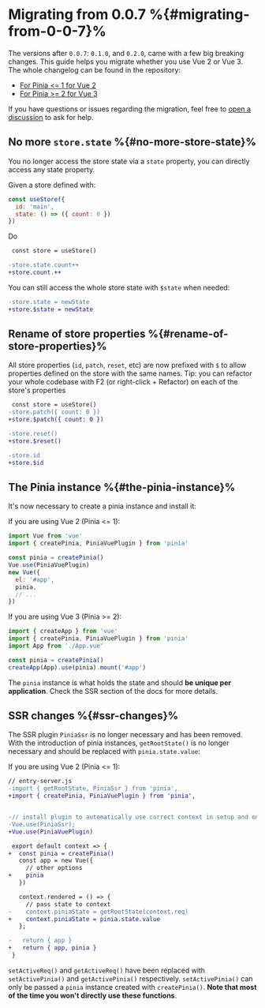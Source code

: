 # Migrating from 0.0.7 %{#migrating-from-0-0-7}%

<!-- TODO: translation -->

The versions after `0.0.7`: `0.1.0`, and `0.2.0`, came with a few big breaking changes. This guide helps you migrate whether you use Vue 2 or Vue 3. The whole changelog can be found in the repository:

- [For Pinia <= 1 for Vue 2](https://github.com/vuejs/pinia/blob/v1/CHANGELOG.md)
- [For Pinia >= 2 for Vue 3](https://github.com/vuejs/pinia/blob/v2/packages/pinia/CHANGELOG.md)

If you have questions or issues regarding the migration, feel free to [open a discussion](https://github.com/vuejs/pinia/discussions/categories/q-a) to ask for help.

## No more `store.state` %{#no-more-store-state}%

You no longer access the store state via a `state` property, you can directly access any state property.

Given a store defined with:

```js
const useStore({
  id: 'main',
  state: () => ({ count: 0 })
})
```

Do

```diff
 const store = useStore()

-store.state.count++
+store.count.++
```

You can still access the whole store state with `$state` when needed:

```diff
-store.state = newState
+store.$state = newState
```

## Rename of store properties %{#rename-of-store-properties}%

All store properties (`id`, `patch`, `reset`, etc) are now prefixed with `$` to allow properties defined on the store with the same names. Tip: you can refactor your whole codebase with F2 (or right-click + Refactor) on each of the store's properties

```diff
 const store = useStore()
-store.patch({ count: 0 })
+store.$patch({ count: 0 })

-store.reset()
+store.$reset()

-store.id
+store.$id
```

## The Pinia instance %{#the-pinia-instance}%

It's now necessary to create a pinia instance and install it:

If you are using Vue 2 (Pinia <= 1):

```js
import Vue from 'vue'
import { createPinia, PiniaVuePlugin } from 'pinia'

const pinia = createPinia()
Vue.use(PiniaVuePlugin)
new Vue({
  el: '#app',
  pinia,
  // ...
})
```

If you are using Vue 3 (Pinia >= 2):

```js
import { createApp } from 'vue'
import { createPinia, PiniaVuePlugin } from 'pinia'
import App from './App.vue'

const pinia = createPinia()
createApp(App).use(pinia).mount('#app')
```

The `pinia` instance is what holds the state and should **be unique per application**. Check the SSR section of the docs for more details.

## SSR changes %{#ssr-changes}%

The SSR plugin `PiniaSsr` is no longer necessary and has been removed.
With the introduction of pinia instances, `getRootState()` is no longer necessary and should be replaced with `pinia.state.value`:

If you are using Vue 2 (Pinia <= 1):

```diff
// entry-server.js
-import { getRootState, PiniaSsr } from 'pinia',
+import { createPinia, PiniaVuePlugin } from 'pinia',


-// install plugin to automatically use correct context in setup and onServerPrefetch
-Vue.use(PiniaSsr);
+Vue.use(PiniaVuePlugin)

 export default context => {
+  const pinia = createPinia()
   const app = new Vue({
     // other options
+    pinia
   })

   context.rendered = () => {
     // pass state to context
-    context.piniaState = getRootState(context.req)
+    context.piniaState = pinia.state.value
   };

-   return { app }
+   return { app, pinia }
 }
```

`setActiveReq()` and `getActiveReq()` have been replaced with `setActivePinia()` and `getActivePinia()` respectively. `setActivePinia()` can only be passed a `pinia` instance created with `createPinia()`. **Note that most of the time you won't directly use these functions**.
